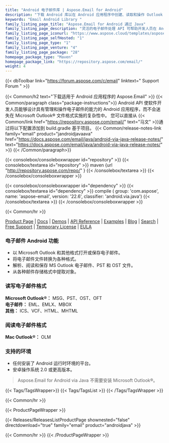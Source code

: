 ```yaml
---
title: "Android 电子邮件库 | Aspose.Email for Android"
description: "下载 Android 库以在 Android 应用程序中创建、读取和操作 Outlook MSG、PST、EML 和 MHT 文件。它提供了根据应用程序规范操作邮件头、内容、附件和 MAPI 属性的能力。"
keywords: "Email Android Library "
family_listing_page_title: "Aspose.Email for Android 通过 Java"
family_listing_page_description: "灵活的电子邮件处理 API 可帮助开发人员在 Android 应用程序中处理 Outlook 电子邮件文件格式。 Aspose.Email for Android via Java 除了 Android Runtime 之外没有其他依赖项，因此它不需要任何其他软件即可工作。"
family_listing_page_iconurl: "https://www.aspose.cloud/templates/aspose/App_Themes/V3/images/email/272x272/aspose_email-for-android-min.png"
family_listing_page_selfHosted: "1"
family_listing_page_type: "1"
family_listing_page_venture: "4"
family_listing_page_package: "28"
homepage_package_type: "Maven"
homepage_package_link: "https://repository.aspose.com/email/"
weight: 4
---
```


{{< dbToolbar link="https://forum.aspose.com/c/email" linktext=" Support Forum " >}}

{{< Common/h2 text="下载适用于 Android 应用程序的 Aspose.Email"  >}}
{{< Common/paragraph class="package-instructions">}}
Android API 使软件开发人员能够设计具有管理和操作电子邮件的能力的 Android 应用程序，而不会迷失在 Microsoft Outlook® 文件格式实施的复杂性中。
您可以直接从
{{< Common/link href="https://repository.aspose.com/email/" text="马文"  >}}通过将以下配置添加到 build.gradle 基于项目。
{{< Common/release-notes-link family="email" product="jandroidjavaava" href="https://docs.aspose.com/email/java/android-via-java-release-notes/" text="https://docs.aspose.com/email/java/android-via-java-release-notes/"  >}} 
{{< /Common/paragraph>}}

{{< consolebox/consoleboxwrapper id="repository" >}}
   {{< consolebox/textarea id="repository" >}}
      maven {url "http://repository.aspose.com/repo/" }
   {{< /consolebox/textarea >}}
{{< /consolebox/consoleboxwrapper >}}

{{< consolebox/consoleboxwrapper id="dependency" >}}
   {{< consolebox/textarea id="dependency" >}}
      compile (
         group: 'com.aspose',
         name: 'aspose-email',
         version: '22.6',
         classifier: 'android.via.java')
   {{< /consolebox/textarea >}}
{{< /consolebox/consoleboxwrapper >}}

{{< Common/hr >}}

[Product Page](https://products.aspose.com/email/android-java/) | [Docs](https://docs.aspose.com/email/androidjava/) | [Demos](https://products.aspose.app/email/family) | [API Reference](https://reference.aspose.com/email/java) | [Examples](https://github.com/aspose-email/Aspose.Email-for-Java) | [Blog](https://blog.aspose.com/category/email/) | [Search](https://search.aspose.com/) | [Free Support](https://forum.aspose.com/c/email/12) | [Temporary License](https://purchase.aspose.com/temporary-license) | [EULA](https://about.aspose.com/legal/eula/)

### 电子邮件 Android 功能

- 以 Microsoft Outlook 和其他格式打开或保存电子邮件。
- 将电子邮件文件转换为各种格式。
- 解析、阅读和保存 MS Outlook 电子邮件、PST 和 OST 文件。
- 从各种邮件存储格式中提取对象。

### 读写电子邮件格式

**Microsoft Outlook®：** MSG、PST、OST、OFT\
**电子邮件：** EML、EMLX、MBOX\
**其他：** ICS、VCF、HTML、MHTML

### 阅读电子邮件格式

**Mac Outlook®：** OLM

### 支持的环境

- 任何安装了 Android 运行时环境的平台。
- 安卓操作系统 2.0 或更高版本。

> Aspose.Email for Android via Java 不需要安装 Microsoft Outlook®。

{{< Tags/TagsWrapper>}}
{{< Tags/TagsList >}}
{{< /Tags/TagsWrapper >}}

{{< Common/hr >}}

{{< ProductPageWrapper >}}

<!-- ReleasesListProductPage-->

{{< Releases/ReleasesListProductPage shownested="false"  directdownload="true" family="email" product="androidjava" >}}

<!-- /ReleasesListProductPage-->

{{< Common/hr >}}
{{< /ProductPageWrapper >}}

